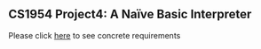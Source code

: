 ## CS1954 Project4: A Naïve Basic Interpreter

Please click [here](https://github.com/happierpig/Basic_interpreter/blob/master/Minimal%20BASIC%20Interpreter%20-%202020.pdf) to see concrete requirements